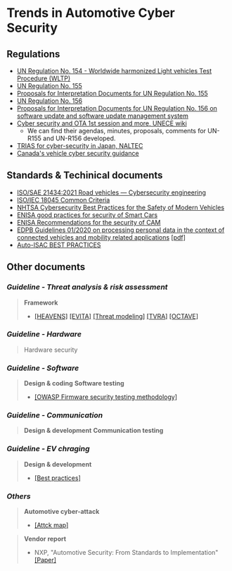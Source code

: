 # Trends in Automotive Cyber Security

## Regulations 
- [UN Regulation No. 154 - Worldwide harmonized Light vehicles Test Procedure (WLTP)](https://unece.org/transport/documents/2021/02/standards/un-regulation-no-154-worldwide-harmonized-light-vehicles-test)
- [UN Regulation No. 155](https://unece.org/transport/documents/2021/03/standards/un-regulation-no-155-cyber-security-and-cyber-security)
- [Proposals for Interpretation Documents for UN Regulation No. 155](https://unece.org/transport/documents/2020/12/working-documents/grva-proposals-interpretation-documents-un-0)
- [UN Regulation No. 156](https://unece.org/transport/documents/2021/03/standards/un-regulation-no-156-software-update-and-software-update)
- [Proposals for Interpretation Documents for UN Regulation No. 156 on software update and software update management system](https://unece.org/transport/documents/2020/12/working-documents/grva-proposals-interpretation-documents-un-regulation)
- [Cyber security and OTA 1st session and more, UNECE wiki ](https://wiki.unece.org/pages/viewpage.action?pageId=40829523)
   - We can find their agendas, minutes, proposals, comments for UN-R155 and UN-R156 developed.
- [TRIAS for cyber-security in Japan, NALTEC](https://www.naltec.go.jp/publication/regulation/shinsajimukitei.html)
- [Canada's vehicle cyber security guidance](https://publications.gc.ca/site/eng/9.884523/publication.html)

## Standards & Techinical documents
- [ISO/SAE 21434:2021 Road vehicles — Cybersecurity engineering](https://www.iso.org/standard/70918.html)
- [ISO/IEC 18045 Common Criteria](https://www.commoncriteriaportal.org/cc/)
- [NHTSA Cybersecurity Best Practices for the Safety of Modern Vehicles](https://www.nhtsa.gov/press-releases/nhtsa-updates-cybersecurity-best-practices-new-vehicles)
- [ENISA good practices for security of Smart Cars](https://www.enisa.europa.eu/publications/smart-cars)
- [ENISA Recommendations for the security of CAM](https://www.enisa.europa.eu/publications/recommendations-for-the-security-of-cam/)
- [EDPB Guidelines 01/2020 on processing personal data in the context of connected vehicles and mobility related applications](https://edpb.europa.eu/our-work-tools/our-documents/guidelines/guidelines-012020-processing-personal-data-context_en) [[pdf]](https://edpb.europa.eu/system/files/2021-03/edpb_guidelines_202001_connected_vehicles_v2.0_adopted_en.pdf)
- [Auto-ISAC BEST PRACTICES](https://automotiveisac.com/best-practices)

## Other documents
### ***Guideline - Threat analysis & risk assessment***
> **Framework**
>   - [[HEAVENS]](https://autosec.se/wp-content/uploads/2018/03/HEAVENS_D2_v2.0.pdf "HEAling Vulnerabilities to ENhance Software Security and Safety") [[EVITA]](https://www.evita-project.org/deliverables.html "D2.3 Security requirements for automotive on-board networks based on dark-side scenarios") [[Threat modeling]](https://docs.microsoft.com/en-us/azure/security/develop/threat-modeling-tool-threats) [[TVRA]](https://www.etsi.org/deliver/etsi_ts/102100_102199/10216501/05.02.03_60/ts_10216501v050203p.pdf) [[OCTAVE]](https://resources.sei.cmu.edu/library/asset-view.cfm?assetID=8419 "") 

### ***Guideline - Hardware***
> Hardware security

### ***Guideline - Software***
> **Design & coding**
> **Software testing**
>   - [[OWASP Firmware security testing methodology]](https://github.com/scriptingxss/owasp-fstm "OWASP Firmware Security Testing Methodology")

### ***Guideline - Communication***
> **Design & development**
> **Communication testing**

### ***Guideline - EV chraging***
> **Design & development**
> - [[Best practices]](https://afdc.energy.gov/files/u/publication/best_practices_nps_evse_installations.pdf "Best Practices for Electric Vehicle Supply Equipment Installations in the National Parks") 


### ***Others***
> **Automotive cyber-attack**
> - [[Attck map]](https://vicone.com/why-vicone/attack-mapping "Attack Mapping Common Threat Techniques Used in Automotive Cyberattacks")

> **Vendor report**
> - NXP, "Automotive Security: From Standards to Implementation" [[Paper]](https://www.nxp.com/docs/en/white-paper/AUTOSECURITYWP.pdf)
